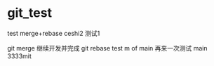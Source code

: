 # git_test
test merge+rebase
ceshi2
测试1

git merge
继续开发并完成
git rebase test
m of main
再来一次测试
main
3333mit